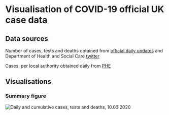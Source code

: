 # Visualisation of COVID-19 official UK case data

## Data sources

Number of cases, tests and deaths obtained from [official daily updates](https://www.gov.uk/guidance/coronavirus-covid-19-information-for-the-public#number-of-cases) and Department of Health and Social Care [twitter](https://twitter.com/DHSCgovuk)

Cases. per local authority obtained daily from [PHE](https://www.gov.uk/government/publications/coronavirus-covid-19-number-of-cases-in-england/coronavirus-covid-19-number-of-cases-in-england)

## Visualisations

### Summary figure

![Daily and cumulative cases, tests and deaths, 10.03.2020](https://github.com/emmadoughty/Daily_COVID-19/blob/master/Rplot.png)

